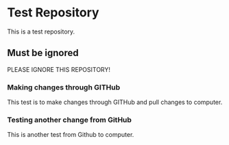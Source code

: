 # Test Repository

This is a test repository.

## Must be ignored

PLEASE IGNORE THIS REPOSITORY!

### Making changes through GITHub
This test is to make changes through GITHub and pull changes to computer.

### Testing another change from GitHub
This is another test from Github to computer.
